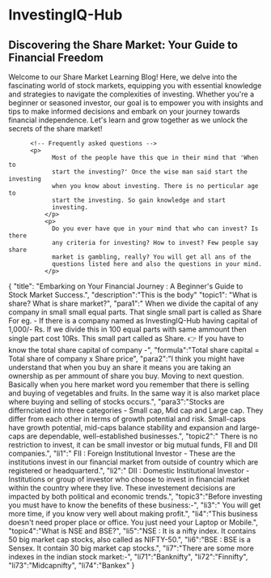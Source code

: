 # InvestingIQ-Hub


<!-- information of old about page -->
<div class="row">
            <div class="col-md-6">
              <h2>
                <b>Discovering the Share Market: Your Guide to Financial Freedom </b>
              </h2>
              <p>
                Welcome to our Share Market Learning Blog! Here, we delve into
                the fascinating world of stock markets, equipping you with
                essential knowledge and strategies to navigate the complexities
                of investing. Whether you're a beginner or seasoned investor,
                our goal is to empower you with insights and tips to make
                informed decisions and embark on your journey towards financial
                independence. Let's learn and grow together as we unlock the
                secrets of the share market!
              </p>
            </div>
            <div class="col-md-6">
              <!-- <img
                src="https://static.toiimg.com/thumb/msid-105755204,width-400,resizemode-4/105755204.jpg"
                alt="Jpg"
                className="img-fluid"
              /> -->
            </div>
          </div>


          <!-- Frequently asked questions -->
          <p>
                Most of the people have this que in their mind that 'When to
                start the investing?' Once the wise man said start the investing
                when you know about investing. There is no perticular age to
                start the investing. So gain knowledge and start
                investing.
              </p>
              <p>
                Do you ever have que in your mind that who can invest? Is there
                any criteria for investing? How to invest? Few people say share
                market is gambling, really? You will get all ans of the
                questions listed here and also the questions in your mind.
              </p>


<!-- for posting on mongodb -->
{
  "title": "Embarking on Your Financial Journey : A Beginner's Guide to Stock Market Success.",
  "description":"This is the body"
  "topic1": "What is share? What is share market?",
  "para1":" When we divide the capital of any company in small small equal parts. That single small part is called as Share For eg. - If there is a company named as InvestingIQ-Hub having capital of 1,000/- Rs. If we divide this in 100 equal parts with same ammount then single part cost 10Rs. This small part called as Share. 👉 If you have to know the total share capital of company -",
  "formula":"Total share capital = Total share of company x Share price",
  "para2":"I think you might have understand that when you buy an share it means you are taking an ownership as per ammount of share you buy. Moving to next question. Basically when you here market word you remember that there is selling and buying of vegetables and fruits. In the same way it is also market place where buying and selling of stocks occurs.",
  "para3":"Stocks are differnciated into three categories - Small cap, Mid cap and Large cap. They differ from each other in terms of growth potential and risk. Small-caps have growth potential, mid-caps balance stability and expansion and large-caps are dependable, well-established businesses.",
  "topic2":" There is no restriction to invest, it can be small investor or big mutual funds, FII and DII companies.",
  "li1":" FII : Foreign Institutional Investor - These are the institutions invest in our financial market from outside of country which are registered or headquarterd.",
  "li2":" DII : Domestic Institutional Investor - Institutions or group of investor who choose to invest in financial market within the country where they live. These investement decisions are impacted by both political and economic trends.",
  "topic3":"Before investing you must have to know the benefits of these business:-",
  "li3":" You will get more time, if you know very well about making profit.",
  "li4":"This business doesn't need proper place or office. You just need your Laptop or Mobile.",
  "topic4":"What is NSE and BSE?",
  "li5":"NSE : It is a nifty index. It contains 50 big market cap stocks, also called as NIFTY-50.",
  "li6":"BSE : BSE is a Sensex. It contain 30 big market cap stocks.",
  "li7":"There are some more indexes in the indian stock market:-",
  "li71":"Banknifty",
  "li72":"Finnifty",
  "li73":"Midcapnifty",
  "li74":"Bankex"
}